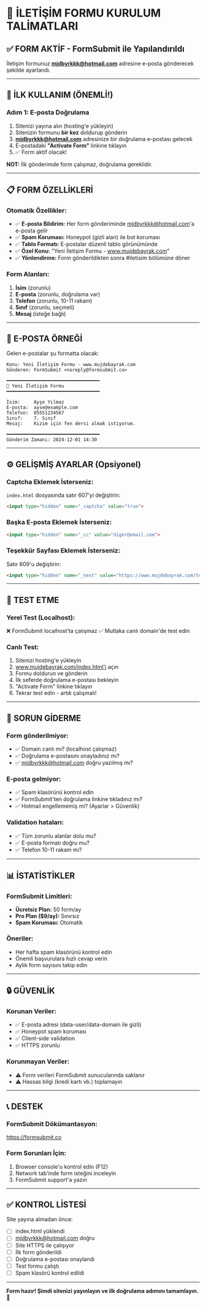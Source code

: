 # 📧 İLETİŞİM FORMU KURULUM TALİMATLARI

## ✅ FORM AKTİF - FormSubmit ile Yapılandırıldı

İletişim formunuz **mjdbyrkkk@hotmail.com** adresine e-posta gönderecek şekilde ayarlandı.

---

## 🚀 İLK KULLANIM (ÖNEMLİ!)

### Adım 1: E-posta Doğrulama
1. Sitenizi yayına alın (hosting'e yükleyin)
2. Sitenizin formunu **bir kez** doldurup gönderin
3. **mjdbyrkkk@hotmail.com** adresinize bir doğrulama e-postası gelecek
4. E-postadaki **"Activate Form"** linkine tıklayın
5. ✅ Form aktif olacak!

**NOT:** İlk gönderimde form çalışmaz, doğrulama gereklidir.

---

## 📋 FORM ÖZELLİKLERİ

### Otomatik Özellikler:
- ✅ **E-posta Bildirim:** Her form gönderiminde mjdbyrkkk@hotmail.com'a e-posta gelir
- ✅ **Spam Koruması:** Honeypot (gizli alan) ile bot koruması
- ✅ **Tablo Formatı:** E-postalar düzenli tablo görünümünde
- ✅ **Özel Konu:** "Yeni İletişim Formu - www.mujdebayrak.com"
- ✅ **Yönlendirme:** Form gönderildikten sonra #iletisim bölümüne döner

### Form Alanları:
1. **İsim** (zorunlu)
2. **E-posta** (zorunlu, doğrulama var)
3. **Telefon** (zorunlu, 10-11 rakam)
4. **Sınıf** (zorunlu, seçmeli)
5. **Mesaj** (isteğe bağlı)

---

## 📧 E-POSTA ÖRNEĞİ

Gelen e-postalar şu formatta olacak:

```
Konu: Yeni İletişim Formu - www.mujdebayrak.com
Gönderen: FormSubmit <noreply@formsubmit.co>

━━━━━━━━━━━━━━━━━━━━━━━━━━━━━━━━━━
📝 Yeni İletişim Formu
━━━━━━━━━━━━━━━━━━━━━━━━━━━━━━━━━━

İsim:     Ayşe Yılmaz
E-posta:  ayse@example.com
Telefon:  05551234567
Sınıf:    7. Sınıf
Mesaj:    Kızım için fen dersi almak istiyorum.

━━━━━━━━━━━━━━━━━━━━━━━━━━━━━━━━━━
Gönderim Zamanı: 2024-12-01 14:30
```

---

## ⚙️ GELİŞMİŞ AYARLAR (Opsiyonel)

### Captcha Eklemek İsterseniz:
`index.html` dosyasında satır 607'yi değiştirin:
```html
<input type="hidden" name="_captcha" value="true">
```

### Başka E-posta Eklemek İsterseniz:
```html
<input type="hidden" name="_cc" value="diger@email.com">
```

### Teşekkür Sayfası Eklemek İsterseniz:
Satır 609'u değiştirin:
```html
<input type="hidden" name="_next" value="https://www.mujdebayrak.com/tesekkurler.html">
```

---

## 🧪 TEST ETME

### Yerel Test (Localhost):
❌ FormSubmit localhost'ta çalışmaz
✅ Mutlaka canlı domain'de test edin

### Canlı Test:
1. Sitenizi hosting'e yükleyin
2. www.mujdebayrak.com/index.html'i açın
3. Formu doldurun ve gönderin
4. İlk seferde doğrulama e-postası bekleyin
5. "Activate Form" linkine tıklayın
6. Tekrar test edin - artık çalışmalı!

---

## 🔧 SORUN GİDERME

### Form gönderilmiyor:
- ✅ Domain canlı mı? (localhost çalışmaz)
- ✅ Doğrulama e-postasını onayladınız mı?
- ✅ mjdbyrkkk@hotmail.com doğru yazılmış mı?

### E-posta gelmiyor:
- ✅ Spam klasörünü kontrol edin
- ✅ FormSubmit'ten doğrulama linkine tıkladınız mı?
- ✅ Hotmail engellememiş mi? (Ayarlar > Güvenlik)

### Validation hataları:
- ✅ Tüm zorunlu alanlar dolu mu?
- ✅ E-posta formatı doğru mu?
- ✅ Telefon 10-11 rakam mı?

---

## 📊 İSTATİSTİKLER

### FormSubmit Limitleri:
- **Ücretsiz Plan:** 50 form/ay
- **Pro Plan ($9/ay):** Sınırsız
- **Spam Koruması:** Otomatik

### Öneriler:
- Her hafta spam klasörünü kontrol edin
- Önemli başvurulara hızlı cevap verin
- Aylık form sayısını takip edin

---

## 🔒 GÜVENLİK

### Korunan Veriler:
- ✅ E-posta adresi (data-user/data-domain ile gizli)
- ✅ Honeypot spam koruması
- ✅ Client-side validation
- ✅ HTTPS zorunlu

### Korunmayan Veriler:
- ⚠️ Form verileri FormSubmit sunucularında saklanır
- ⚠️ Hassas bilgi (kredi kartı vb.) toplamayın

---

## 📞 DESTEK

### FormSubmit Dökümantasyon:
https://formsubmit.co

### Form Sorunları İçin:
1. Browser console'u kontrol edin (F12)
2. Network tab'inde form isteğini inceleyin
3. FormSubmit support'a yazın

---

## ✅ KONTROL LİSTESİ

Site yayına almadan önce:
- [ ] index.html yüklendi
- [ ] mjdbyrkkk@hotmail.com doğru
- [ ] Site HTTPS ile çalışıyor
- [ ] İlk form gönderildi
- [ ] Doğrulama e-postası onaylandı
- [ ] Test formu çalıştı
- [ ] Spam klasörü kontrol edildi

---

**Form hazır! Şimdi sitenizi yayınlayın ve ilk doğrulama adımını tamamlayın.** 🎉

